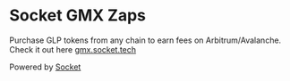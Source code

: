 # Socket GMX Zaps
Purchase GLP tokens from any chain to earn fees on Arbitrum/Avalanche. Check it out here [gmx.socket.tech](https://gmx.socket.tech/)

Powered by [Socket](https://docs.socket.tech/)